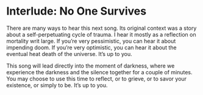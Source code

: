 # Interlude: No One Survives

There are many ways to hear this next song. Its original context was a story about a self-perpetuating cycle of trauma. I hear it mostly as a reflection on mortality writ large. If you’re very pessimistic, you can hear it about impending doom. If you’re very optimistic, you can hear it about the eventual heat death of the universe. It’s up to you.

This song will lead directly into the moment of darkness, where we experience the darkness and the silence together for a couple of minutes. You may choose to use this time to reflect, or to grieve, or to savor your existence, or simply to be. It’s up to you.